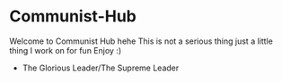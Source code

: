 # Communist-Hub
Welcome to Communist Hub hehe
This is not a serious thing just a little thing I work on for fun
Enjoy :)
- The Glorious Leader/The Supreme Leader
